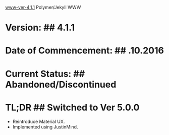  www-ver-4.1.1
Polymer/Jekyll WWW


# Version: ## 4.1.1


# Date of Commencement: ## .10.2016


# Current Status: ## Abandoned/Discontinued


# TL;DR ## Switched to Ver 5.0.0
* Reintroduce Material UX.
* Implemented using JustinMind.

